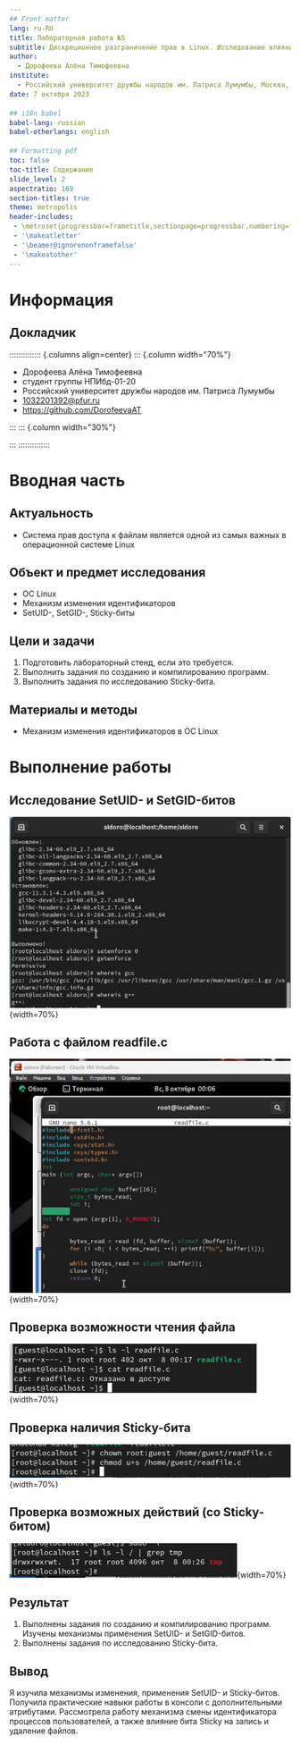 ```yaml
---
## Front matter
lang: ru-RU
title: Лабораторная работа №5
subtitle: Дискреционное разграничение прав в Linux. Исследование влияния дополнительных атрибутов
author:
  - Дорофеева Алёна Тимофеевна
institute:
  - Российский университет дружбы народов им. Патриса Лумумбы, Москва, Россия
date: 7 октября 2023

## i18n babel
babel-lang: russian
babel-otherlangs: english

## Formatting pdf
toc: false
toc-title: Содержание
slide_level: 2
aspectratio: 169
section-titles: true
theme: metropolis
header-includes:
 - \metroset{progressbar=frametitle,sectionpage=progressbar,numbering=fraction}
 - '\makeatletter'
 - '\beamer@ignorenonframefalse'
 - '\makeatother'
---
```


# Информация

## Докладчик

:::::::::::::: {.columns align=center}
::: {.column width="70%"}

  * Дорофеева Алёна Тимофеевна
  * студент группы НПИбд-01-20
  * Российский университет дружбы народов им. Патриса Лумумбы
  * [1032201392@pfur.ru](mailto:1032201392@pfur.ru)
  * <https://github.com/DorofeevaAT>

:::
::: {.column width="30%"}

:::
::::::::::::::

# Вводная часть

## Актуальность

- Система прав доступа к файлам является одной из самых важных в операционной системе Linux

## Объект и предмет исследования

- ОС Linux
- Механизм изменения идентификаторов
- SetUID-, SetGID-, Sticky-биты

## Цели и задачи

1. Подготовить лабораторный стенд, если это требуется.
2. Выполнить задания по созданию и компилированию программ.
3. Выполнить задания по исследованию Sticky-бита.

## Материалы и методы

- Механизм изменения идентификаторов в ОС Linux

# Выполнение работы

## Исследование SetUID- и SetGID-битов

![](image/1.png){width=70%}

## Работа с файлом readfile.c

![](image/11.png){width=70%}

## Проверка возможности чтения файла

![](image/13.png){width=70%}

## Проверка наличия Sticky-бита

![](image/14.png){width=70%}

## Проверка возможных действий (со Sticky-битом)

![](image/15.png){width=70%}

## Результат

1. Выполнены задания по созданию и компилированию программ. Изучены механизмы применения SetUID- и SetGID-битов.
2. Выполнены задания по исследованию Sticky-бита.

## Вывод

Я изучила механизмы изменения, применения SetUID- и Sticky-битов. Получила практические навыки работы в консоли с дополнительными атрибутами. Рассмотрела работу механизма смены идентификатора процессов пользователей, а также влияние бита Sticky на запись и удаление файлов.
